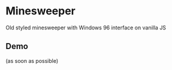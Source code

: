 # Minesweeper
Old styled minesweeper with Windows 96 interface on vanilla JS

## Demo
(as soon as possible)